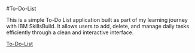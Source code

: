 #To-Do-List

This is a simple To-Do List application built as part of my learning journey with IBM SkillsBuild.
It allows users to add, delete, and manage daily tasks efficiently through a clean and interactive interface.

[To-Do-List](https://aditya-mishra0.github.io/To-Do-List/) 
